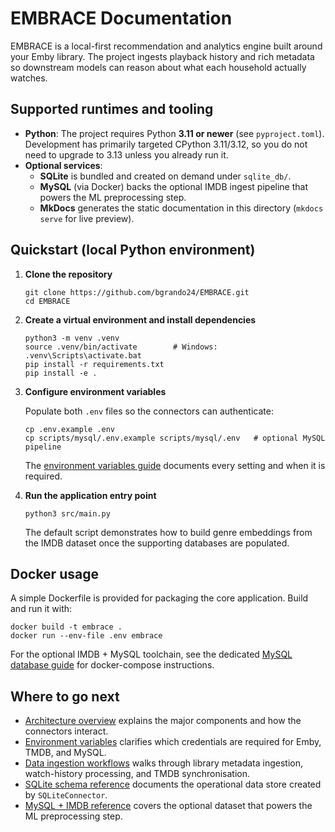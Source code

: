 # EMBRACE Documentation

EMBRACE is a local-first recommendation and analytics engine built around your Emby library. The project ingests playback history and rich metadata so downstream models can reason about what each household actually watches.

## Supported runtimes and tooling

-   **Python**: The project requires Python **3.11 or newer** (see `pyproject.toml`). Development has primarily targeted CPython 3.11/3.12, so you do not need to upgrade to 3.13 unless you already run it.
-   **Optional services**:
    -   **SQLite** is bundled and created on demand under `sqlite_db/`.
    -   **MySQL** (via Docker) backs the optional IMDB ingest pipeline that powers the ML preprocessing step.
    -   **MkDocs** generates the static documentation in this directory (`mkdocs serve` for live preview).

## Quickstart (local Python environment)

1. **Clone the repository**

    ```
    git clone https://github.com/bgrando24/EMBRACE.git
    cd EMBRACE
    ```

2. **Create a virtual environment and install dependencies**

    ```
    python3 -m venv .venv
    source .venv/bin/activate        # Windows: .venv\Scripts\activate.bat
    pip install -r requirements.txt
    pip install -e .
    ```

3. **Configure environment variables**

    Populate both `.env` files so the connectors can authenticate:

    ```
    cp .env.example .env
    cp scripts/mysql/.env.example scripts/mysql/.env   # optional MySQL pipeline
    ```

    The [environment variables guide](env_vars.md) documents every setting and when it is required.

4. **Run the application entry point**

    ```
    python3 src/main.py
    ```

    The default script demonstrates how to build genre embeddings from the IMDB dataset once the supporting databases are populated.

## Docker usage

A simple Dockerfile is provided for packaging the core application. Build and run it with:

```
docker build -t embrace .
docker run --env-file .env embrace
```

For the optional IMDB + MySQL toolchain, see the dedicated [MySQL database guide](databases/mysql.md) for docker-compose instructions.

## Where to go next

-   [Architecture overview](architecture/overview.md) explains the major components and how the connectors interact.
-   [Environment variables](env_vars.md) clarifies which credentials are required for Emby, TMDB, and MySQL.
-   [Data ingestion workflows](workflows/data_ingestion.md) walks through library metadata ingestion, watch-history processing, and TMDB synchronisation.
-   [SQLite schema reference](databases/sqlite.md) documents the operational data store created by `SQLiteConnector`.
-   [MySQL + IMDB reference](databases/mysql.md) covers the optional dataset that powers the ML preprocessing step.
